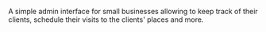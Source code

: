 A simple admin interface for small businesses allowing to keep track of their clients, schedule their visits to the clients' places and more.
